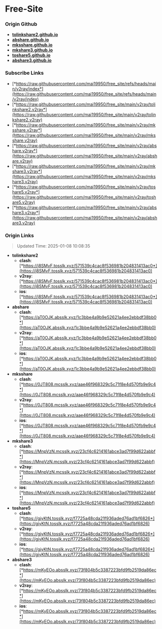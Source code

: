 # Free-Site

### Origin Github

- [**tolinkshare2.github.io**](https://github.com/tolinkshare2/tolinkshare2.github.io)
- [**abshare.github.io**](https://github.com/abshare/abshare.github.io)
- [**mksshare.github.io**](https://github.com/mksshare/mksshare.github.io)
- [**mkshare3.github.io**](https://github.com/mkshare3/mkshare3.github.io)
- [**toshare5.github.io**](https://github.com/toshare5/toshare5.github.io)
- [**abshare3.github.io**](https://github.com/abshare3/abshare3.github.io)

### Subscribe Links

- [*https://raw.githubusercontent.com/mai19950/free_site/refs/heads/main/v2ray/index*](https://raw.githubusercontent.com/mai19950/free_site/refs/heads/main/v2ray/index)
- [*https://raw.githubusercontent.com/mai19950/free_site/main/v2ray/tolinkshare2.v2ray*](https://raw.githubusercontent.com/mai19950/free_site/main/v2ray/tolinkshare2.v2ray)
- [*https://raw.githubusercontent.com/mai19950/free_site/main/v2ray/mksshare.v2ray*](https://raw.githubusercontent.com/mai19950/free_site/main/v2ray/mksshare.v2ray)
- [*https://raw.githubusercontent.com/mai19950/free_site/main/v2ray/abshare.v2ray*](https://raw.githubusercontent.com/mai19950/free_site/main/v2ray/abshare.v2ray)
- [*https://raw.githubusercontent.com/mai19950/free_site/main/v2ray/mkshare3.v2ray*](https://raw.githubusercontent.com/mai19950/free_site/main/v2ray/mkshare3.v2ray)
- [*https://raw.githubusercontent.com/mai19950/free_site/main/v2ray/toshare5.v2ray*](https://raw.githubusercontent.com/mai19950/free_site/main/v2ray/toshare5.v2ray)
- [*https://raw.githubusercontent.com/mai19950/free_site/main/v2ray/abshare3.v2ray*](https://raw.githubusercontent.com/mai19950/free_site/main/v2ray/abshare3.v2ray)

### Origin Links

> Updated Time: 2025-01-08 10:08:35

- **tolinkshare2**
  - **clash**: [*https://j8SMvF.tosslk.xyz/571539c4cac8f536981b204831413ac0*](https://j8SMvF.tosslk.xyz/571539c4cac8f536981b204831413ac0)
  - **v2ray**: [*https://j8SMvF.tosslk.xyz/571539c4cac8f536981b204831413ac0*](https://j8SMvF.tosslk.xyz/571539c4cac8f536981b204831413ac0)
  - **ios**: [*https://j8SMvF.tosslk.xyz/571539c4cac8f536981b204831413ac0*](https://j8SMvF.tosslk.xyz/571539c4cac8f536981b204831413ac0)
- **abshare**
  - **clash**: [*https://aT0OJK.absslk.xyz/1c3bbe4a9b9e52621a4ee2ebbdf38bb0*](https://aT0OJK.absslk.xyz/1c3bbe4a9b9e52621a4ee2ebbdf38bb0)
  - **v2ray**: [*https://aT0OJK.absslk.xyz/1c3bbe4a9b9e52621a4ee2ebbdf38bb0*](https://aT0OJK.absslk.xyz/1c3bbe4a9b9e52621a4ee2ebbdf38bb0)
  - **ios**: [*https://aT0OJK.absslk.xyz/1c3bbe4a9b9e52621a4ee2ebbdf38bb0*](https://aT0OJK.absslk.xyz/1c3bbe4a9b9e52621a4ee2ebbdf38bb0)
- **mksshare**
  - **clash**: [*https://0JT808.mcsslk.xyz/aae46f968329c5c71f8e4d570fb9e9c4*](https://0JT808.mcsslk.xyz/aae46f968329c5c71f8e4d570fb9e9c4)
  - **v2ray**: [*https://0JT808.mcsslk.xyz/aae46f968329c5c71f8e4d570fb9e9c4*](https://0JT808.mcsslk.xyz/aae46f968329c5c71f8e4d570fb9e9c4)
  - **ios**: [*https://0JT808.mcsslk.xyz/aae46f968329c5c71f8e4d570fb9e9c4*](https://0JT808.mcsslk.xyz/aae46f968329c5c71f8e4d570fb9e9c4)
- **mkshare3**
  - **clash**: [*https://MnpVzN.mcsslk.xyz/23cf4c6214161abce3ad7f99d622abbf*](https://MnpVzN.mcsslk.xyz/23cf4c6214161abce3ad7f99d622abbf)
  - **v2ray**: [*https://MnpVzN.mcsslk.xyz/23cf4c6214161abce3ad7f99d622abbf*](https://MnpVzN.mcsslk.xyz/23cf4c6214161abce3ad7f99d622abbf)
  - **ios**: [*https://MnpVzN.mcsslk.xyz/23cf4c6214161abce3ad7f99d622abbf*](https://MnpVzN.mcsslk.xyz/23cf4c6214161abce3ad7f99d622abbf)
- **toshare5**
  - **clash**: [*https://gjyKtN.tosslk.xyz/f7725a48cda21f936aded76ad1bf6826*](https://gjyKtN.tosslk.xyz/f7725a48cda21f936aded76ad1bf6826)
  - **v2ray**: [*https://gjyKtN.tosslk.xyz/f7725a48cda21f936aded76ad1bf6826*](https://gjyKtN.tosslk.xyz/f7725a48cda21f936aded76ad1bf6826)
  - **ios**: [*https://gjyKtN.tosslk.xyz/f7725a48cda21f936aded76ad1bf6826*](https://gjyKtN.tosslk.xyz/f7725a48cda21f936aded76ad1bf6826)
- **abshare3**
  - **clash**: [*https://mKyEOo.absslk.xyz/73f804b5c3387223bfd9fb2519da86ec*](https://mKyEOo.absslk.xyz/73f804b5c3387223bfd9fb2519da86ec)
  - **v2ray**: [*https://mKyEOo.absslk.xyz/73f804b5c3387223bfd9fb2519da86ec*](https://mKyEOo.absslk.xyz/73f804b5c3387223bfd9fb2519da86ec)
  - **ios**: [*https://mKyEOo.absslk.xyz/73f804b5c3387223bfd9fb2519da86ec*](https://mKyEOo.absslk.xyz/73f804b5c3387223bfd9fb2519da86ec)
